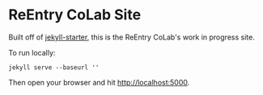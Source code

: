 ReEntry CoLab Site
==============

Built off of [jekyll-starter](https://github.com/cnunciato/jekyll-starter), this
is the ReEntry CoLab's work in progress site.

To run locally:

`jekyll serve --baseurl ''`

Then open your browser and hit [http://localhost:5000](http://localhost:5000).
